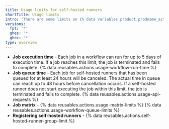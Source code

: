 ```yaml
---
title: Usage limits for self-hosted runners
shortTitle: Usage limits
intro: 'There are some limits on {% data variables.product.prodname_actions %} usage when using self-hosted runners. These limits are subject to change.'
versions:
  fpt: '*'
  ghes: '*'
  ghec: '*'
type: overview
---
```


* **Job execution time** - Each job in a workflow can run for up to 5 days of execution time. If a job reaches this limit, the job is terminated and fails to complete.
{% data reusables.actions.usage-workflow-run-time %}
* **Job queue time** - Each job for self-hosted runners that has been queued for at least 24 hours will be canceled. The actual time in queue can reach up to 48 hours before cancellation occurs. If a self-hosted runner does not start executing the job within this limit, the job is terminated and fails to complete.
{% data reusables.actions.usage-api-requests %}
* **Job matrix** - {% data reusables.actions.usage-matrix-limits %}
{% data reusables.actions.usage-workflow-queue-limits %}
* **Registering self-hosted runners** - {% data reusables.actions.self-hosted-runner-group-limit %}
